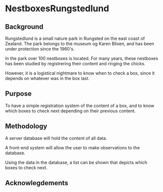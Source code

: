 # NestboxesRungstedlund

## Background

Rungstedlund is a small nature park in Rungsted on the east coast of Zealand. The park belongs to the museum og Karen Blixen, and has been under protection since the 1960's.

In the park over 100 nestboxes is located. For many years, these nestboxes has been studied by registrering their content and ringing the chicks. 

However, it is a logistical nightmare to know when to check a box, since it depends on whatever was in the box last.

## Purpose

To have a simple registration system of the content of a box, and to know which boxes to check next depending on their previous content.

## Methodology

A server database will hold the content of all data.

A front-end system will allow the user to make observations to the database. 

Using the data in the database, a list can be shown that depicts which boxes to check next.

## Acknowlegdements
